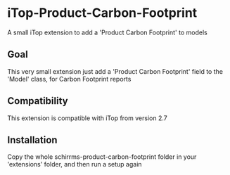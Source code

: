# iTop-Product-Carbon-Footprint
A small iTop extension to add a 'Product Carbon Footprint' to models

## Goal
This very small extension just add a 'Product Carbon Footprint' field to the 'Model' class, for  Carbon Footprint reports

## Compatibility
This extension is compatible with iTop from version 2.7

## Installation
Copy the whole schirrms-product-carbon-footprint folder in your 'extensions' folder, and then run a setup again
